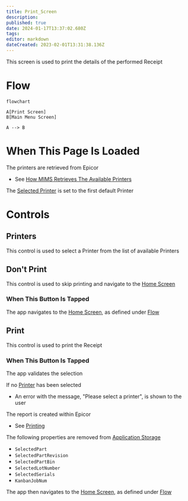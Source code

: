 ```yaml
---
title: Print_Screen
description: 
published: true
date: 2024-01-17T13:37:02.680Z
tags: 
editor: markdown
dateCreated: 2023-02-01T13:31:38.136Z
---
```


This screen is used to print the details of the performed Receipt

# Flow
```mermaid
flowchart

A[Print Screen]
B[Main Menu Screen]

A --> B
```

# When This Page Is Loaded
The printers are retrieved from Epicor
- See [How MIMS Retrieves The Available Printers](../../../Printing.md#how-mims-retrieves-the-available-printers)

The [Selected Printer](#printers) is set to the first default Printer

# Controls
## Printers
This control is used to select a Printer from the list of available Printers

## Don't Print
This control is used to skip printing and navigate to the [Home Screen](../../Home_Page.md)

### When This Button Is Tapped
The app navigates to the [Home Screen](../../Home_Page.md), as defined under [Flow](#flow)

## Print
This control is used to print the Receipt

### When This Button Is Tapped
The app validates the selection

If no [Printer](#printers) has been selected
- An error with the message, "Please select a printer", is shown to the user

The report is created within Epicor
- See [Printing](../Epicor_Processes.md#printing)

The following properties are removed from [Application Storage](../../../Application_Storage.md)
- `SelectedPart`
- `SelectedPartRevision`
- `SelectedPartBin`
- `SelectedLotNumber`
- `SelectedSerials`
- `KanbanJobNum`

The app then navigates to the [Home Screen](../../Home_Page.md), as defined under [Flow](#flow)